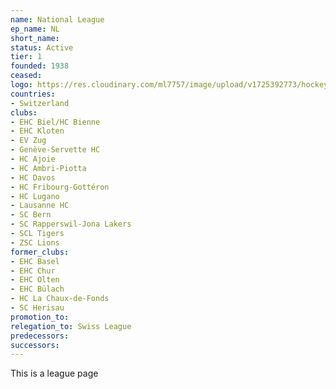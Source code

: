 ```yaml
---
name: National League
ep_name: NL
short_name:
status: Active
tier: 1
founded: 1938
ceased:
logo: https://res.cloudinary.com/ml7757/image/upload/v1725392773/hockey/leagues/national-league-logo_htzvr8.png
countries:
- Switzerland
clubs:
- EHC Biel/HC Bienne
- EHC Kloten
- EV Zug
- Genève-Servette HC
- HC Ajoie
- HC Ambri-Piotta
- HC Davos
- HC Fribourg-Gottéron
- HC Lugano
- Lausanne HC
- SC Bern
- SC Rapperswil-Jona Lakers
- SCL Tigers
- ZSC Lions
former_clubs:
- EHC Basel
- EHC Chur
- EHC Olten
- EHC Bülach
- HC La Chaux-de-Fonds
- SC Herisau
promotion_to:
relegation_to: Swiss League
predecessors:
successors:
---
```


This is a league page
